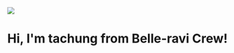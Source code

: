 <img src="https://github.com/tachung2/tachung2/assets/40621278/e51da98c-2c53-4868-a048-2f39d7be9d08" style="justify-self: center">
<h1>Hi, I'm tachung from Belle-ravi Crew!</h1>
